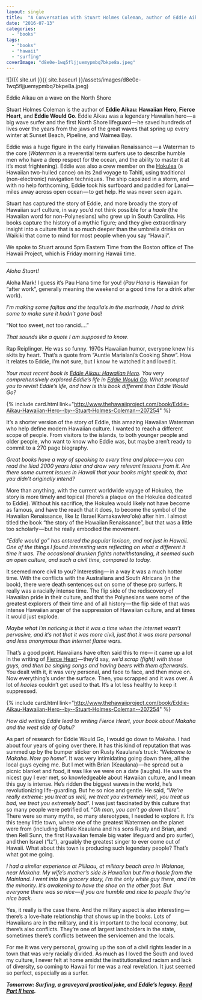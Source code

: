 ```yaml
---
layout: single
title:  "A Conversation with Stuart Holmes Coleman, author of Eddie Aikau: Hawaiian Hero"
date: "2016-07-13"
categories: 
  - "books"
tags: 
  - "books"
  - "hawaii"
  - "surfing"
coverImage: "d8e0e-1wq5fljjuemypmbq7bkpe8a.jpeg"
---
```


![]({{ site.url }}{{ site.baseurl }}/assets/images/d8e0e-1wq5fljjuemypmbq7bkpe8a.jpeg)

Eddie Aikau on a wave on the North Shore

Stuart Holmes Coleman is the author of **Eddie Aikau: Hawaiian Hero**, **Fierce Heart**, and **Eddie Would Go**. Eddie Aikau was a legendary Hawaiian hero — a big wave surfer and the first North Shore lifeguard — he saved hundreds of lives over the years from the jaws of the great waves that spring up every winter at Sunset Beach, Pipeline, and Waimea Bay.

Eddie was a huge figure in the early Hawaiian Renaissance — a Waterman to the core (_Waterman_ is a reverential term surfers use to describe humble men who have a deep respect for the ocean, and the ability to master it at it’s most frightening). Eddie was also a crew member on the [Hokulea](http://www.hokulea.com) (a Hawaiian two-hulled canoe) on its 2nd voyage to Tahiti, using traditional (non-electronic) navigation techniques. The ship capsized in a storm, and with no help forthcoming, Eddie took his surfboard and paddled for Lanai — miles away across open ocean — to get help. He was never seen again.

Stuart has captured the story of Eddie, and more broadly the story of Hawaiian surf culture, in way you’d not think possible for a _haole_ (the Hawaiian word for non-Polynesians) who grew up in South Carolina. His books capture the history of a mythic figure; and they give extraordinary insight into a culture that is so much deeper than the umbrella drinks on Waikiki that come to mind for most people when you say “Hawaii”.

We spoke to Stuart around 5pm Eastern Time from the Boston office of The Hawaii Project, which is Friday morning Hawaii time.

* * *

_Aloha Stuart!_

Aloha Mark! I guess it’s Pau Hana time for you! (_Pau Hana_ is Hawaiian for “after work”, generally meaning the weekend or a good time for a drink after work).

_I’m making some fajitas and the tequila’s in the marinade, I had to drink some to make sure it hadn’t gone bad!_

“Not too sweet, not too rancid….”

_That sounds like a quote I am supposed to know._

Rap Reiplinger. He was so funny. 1970s Hawaiian humor, everyone knew his skits by heart. That’s a quote from “Auntie Marialani’s Cooking Show”. How it relates to Eddie, I’m not sure, but I know he watched it and loved it.

_Your most recent book is_ [_Eddie Aikau: Hawaiian Hero_](http://www.amazon.com/Eddie-Aikau-Stuart-Holmes-Coleman/dp/1573065153%3FSubscriptionId%3DAKIAIKMVYJ6MJU6ROZYQ%26tag%3Dcodexmap-20%26linkCode%3Dxm2%26camp%3D2025%26creative%3D165953%26creativeASIN%3D1573065153)_. You very comprehensively explored Eddie’s life in_ [_Eddie Would Go_](http://www.amazon.com/Eddie-Would-Go-Hawaiian-Pioneer/dp/0312327188%3FSubscriptionId%3DAKIAIKMVYJ6MJU6ROZYQ%26tag%3Dcodexmap-20%26linkCode%3Dxm2%26camp%3D2025%26creative%3D165953%26creativeASIN%3D0312327188)_. What prompted you to revisit Eddie’s life, and how is this book different than Eddie Would Go?_

{% include card.html link="http://www.thehawaiiproject.com/book/Eddie-Aikau-Hawaiian-Hero--by--Stuart-Holmes-Coleman--207254" %}

It’s a shorter version of the story of Eddie, this amazing Hawaiian Waterman who help define modern Hawaiian culture. I wanted to reach a different scope of people. From visitors to the islands, to both younger people and older people, who want to know who Eddie was, but maybe aren’t ready to commit to a 270 page biography.

_Great books have a way of speaking to every time and place — you can read the Iliad 2000 years later and draw very relevant lessons from it. Are there some current issues in Hawaii that your books might speak to, that you didn’t originally intend?_

More than anything, with the current worldwide voyage of Hokulea, the story is more timely and topical (there’s a plaque on the Hokulea dedicated to Eddie). Without his sacrifice, the Hokulea would likely not have become as famous, and have the reach that it does, to become the symbol of the Hawaiian Renaissance, like Iz (Israel Kamakawiwoʻole) after him. I almost titled the book “the story of the Hawaiian Renaissance”, but that was a little too scholarly — but he really embodied the movement.

_“Eddie would go” has entered the popular lexicon, and not just in Hawaii. One of the things I found interesting was reflecting on what a different it time it was. The occasional drunken fights notwithstanding, it seemed such an open culture, and such a civil time, compared to today._

It seemed more civil to you? Interesting — in a way it was a much hotter time. With the conflicts with the Australians and South Africans (in the book), there were death sentences out on some of these pro surfers. It really was a racially intense time. The flip side of the rediscovery of Hawaiian pride in their culture, and that the Polynesians were some of the greatest explorers of their time and of all history — the flip side of that was intense Hawaiian anger of the suppression of Hawaiian culture, and at times it would just explode.

_Maybe what I’m noticing is that it was a time when the internet wasn’t pervasive, and it’s not that it was more civil, just that it was more personal and less anonymous than internet flame wars._

That’s a good point. Hawaiians have often said this to me— it came up a lot in the writing of [Fierce Heart](http://www.thehawaiiproject.com/book/Fierce-Heart-The-Story-of-Makaha-and-the-Soul-of-Hawaiian-Surfing--by--Stuart-Holmes-Coleman--182309) — they’d say, _we’d scrap (fight) with these guys, and then be singing songs and having beers with them afterwards_. You dealt with it, it was very personal, and face to face, and then move on. Now everything’s under the surface. Then, you scrapped and it was over. A lot of _haoles_ couldn’t get used to that. It’s a lot less healthy to keep it suppressed.

{% include card.html link="http://www.thehawaiiproject.com/book/Eddie-Aikau-Hawaiian-Hero--by--Stuart-Holmes-Coleman--207254" %}

_How did writing Eddie lead to writing Fierce Heart, your book about Makaha and the west side of Oahu?_

As part of research for Eddie Would Go, I would go down to Makaha. I had about four years of going over there. It has this kind of reputation that was summed up by the bumper sticker on Rusty Keaulana’s truck: “_Welcome to Makaha. Now go home_”. It was very intimidating going down there, all the local guys eyeing me. But I met with Brian (Keaulana) — he spread out a picnic blanket and food, it was like we were on a date (laughs). He was the nicest guy I ever met, so knowledgeable about Hawaiian culture, and I mean this guy is intense. He’s ridden the biggest waves in the world, he’s revolutionizing life-guarding. But he so nice and gentle. He said, “_We’re really extreme: you treat us well, we treat you extremely well, you treat us bad, we treat you extremely bad_”. I was just fascinated by this culture that so many people were petrified of. “_Oh man, you can’t go down there_”. There were so many myths, so many stereotypes, I needed to explore it. It’s this teeny little town, where one of the greatest Watermen on the planet were from (including Buffalo Keaulana and his sons Rusty and Brian, and then Rell Sunn, the first Hawaiian female big water lifeguard and pro surfer), and then Israel (“Iz”), arguably the greatest singer to ever come out of Hawaii. What about this town is producing such legendary people? That’s what got me going.

_I had a similar experience at Pililaau, at military beach area in Waianae, near Makaha. My wife’s mother’s side is Hawaiian but I’m a haole from the Mainland. I went into the grocery story, I’m the only white guy there, and I’m the minority. It’s awakening to have the shoe on the other foot. But everyone there was so nice — if you are humble and nice to people they’re nice back._

Yes, it really is the case there. And the military aspect is also interesting — there’s a love-hate relationship that shows up in the books. Lots of Hawaiians are in the military, and it is important to the local economy, but there’s also conflicts. They’re one of largest landholders in the state, sometimes there’s conflicts between the servicemen and the locals.

For me it was very personal, growing up the son of a civil rights leader in a town that was very racially divided. As much as I loved the South and loved my culture, I never felt at home amidst the institutionalized racism and lack of diversity, so coming to Hawaii for me was a real revelation. It just seemed so perfect, especially as a surfer.

**_Tomorrow: Surfing, a graveyard practical joke, and Eddie’s legacy._** [**_Read Part II here_**](https://medium.com/@thehawaiiproj/a-conversation-with-stuart-holmes-coleman-part-ii-2c37a7833ecf#.off4wdvor)**_._**
